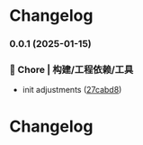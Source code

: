 # Changelog
### 0.0.1 (2025-01-15)


### 🚀 Chore | 构建/工程依赖/工具

* init adjustments ([27cabd8](https://github.com/Yakima-Teng/umami-sdk/commit/27cabd8a497d8a4727b320061e9f46daecfc63f2))

# Changelog
